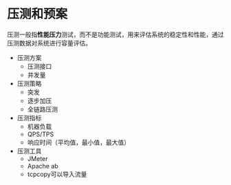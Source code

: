 # 压测和预案
压测一般指**性能压力**测试，而不是功能测试，用来评估系统的稳定性和性能，通过压测数据对系统进行容量评估。
* 压测方案
    * 压测接口
    * 并发量
* 压测策略
    * 突发
    * 逐步加压
    * 全链路压测
* 压测指标
    * 机器负载
    * QPS/TPS
    * 响应时间（平均值，最小值，最大值）
* 压测工具
    * JMeter
    * Apache ab
    * tcpcopy可以导入流量
